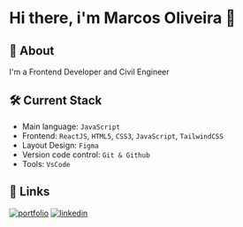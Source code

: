 # Hi there, i'm Marcos Oliveira 👋


## 🚀 About
I'm a Frontend Developer and Civil Engineer

## 🛠 Current Stack
- Main language: `JavaScript`
- Frontend: `ReactJS`, `HTML5`, `CSS3`, `JavaScript`, `TailwindCSS`
- Layout Design: `Figma`
- Version code control: `Git & Github`
- Tools: `VsCode`


## 🔗 Links
[![portfolio](https://img.shields.io/badge/my_portfolio-000?style=for-the-badge&logo=ko-fi&logoColor=white)](https://devmarcosoliveira.vercel.app/)
[![linkedin](https://img.shields.io/badge/linkedin-0A66C2?style=for-the-badge&logo=linkedin&logoColor=white)](https://www.linkedin.com/in/marcos-oliveira-690491144/)

